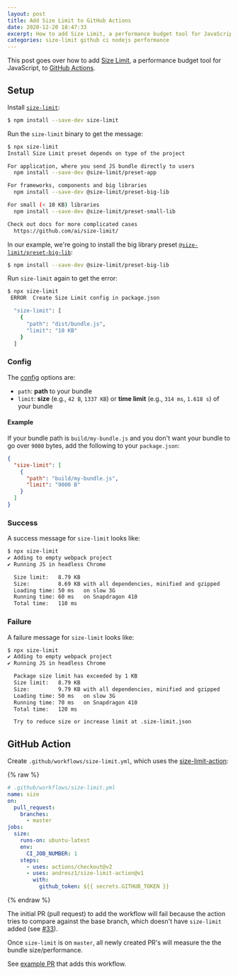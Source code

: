 ```yaml
---
layout: post
title: Add Size Limit to GitHub Actions
date: 2020-12-20 18:47:33
excerpt: How to add Size Limit, a performance budget tool for JavaScript, to GitHub Actions.
categories: size-limit github ci nodejs performance
---
```


<!--email_off-->

This post goes over how to add [Size Limit](https://github.com/ai/size-limit), a performance budget tool for JavaScript, to [GitHub Actions](https://github.com/features/actions).

## Setup

Install [`size-limit`](https://www.npmjs.com/package/size-limit):

```sh
$ npm install --save-dev size-limit
```

Run the `size-limit` binary to get the message:

```sh
$ npx size-limit
Install Size Limit preset depends on type of the project

For application, where you send JS bundle directly to users
  npm install --save-dev @size-limit/preset-app

For frameworks, components and big libraries
  npm install --save-dev @size-limit/preset-big-lib

For small (< 10 KB) libraries
  npm install --save-dev @size-limit/preset-small-lib

Check out docs for more complicated cases
  https://github.com/ai/size-limit/
```

In our example, we're going to install the big library preset [`@size-limit/preset-big-lib`](https://www.npmjs.com/package/@size-limit/preset-big-lib):

```sh
$ npm install --save-dev @size-limit/preset-big-lib
```

Run `size-limit` again to get the error:

```sh
$ npx size-limit
 ERROR  Create Size Limit config in package.json

  "size-limit": [
    {
      "path": "dist/bundle.js",
      "limit": "10 KB"
    }
  ]
```

### Config

The [config](https://github.com/ai/size-limit#config) options are:

- `path`: **path** to your bundle
- `limit`: **size** (e.g., `42 B`, `1337 KB`) or **time limit** (e.g., `314 ms`, `1.618 s`) of your bundle

#### Example

If your bundle path is `build/my-bundle.js` and you don't want your bundle to go over `9000` bytes, add the following to your `package.json`:

```json
{
  "size-limit": [
    {
      "path": "build/my-bundle.js",
      "limit": "9000 B"
    }
  ]
}
```

### Success

A success message for `size-limit` looks like:

```sh
$ npx size-limit
✔ Adding to empty webpack project
✔ Running JS in headless Chrome

  Size limit:   8.79 KB
  Size:         8.69 KB with all dependencies, minified and gzipped
  Loading time: 50 ms   on slow 3G
  Running time: 60 ms   on Snapdragon 410
  Total time:   110 ms
```

### Failure

A failure message for `size-limit` looks like:

```sh
$ npx size-limit
✔ Adding to empty webpack project
✔ Running JS in headless Chrome

  Package size limit has exceeded by 1 KB
  Size limit:   8.79 KB
  Size:         9.79 KB with all dependencies, minified and gzipped
  Loading time: 50 ms   on slow 3G
  Running time: 70 ms   on Snapdragon 410
  Total time:   120 ms

  Try to reduce size or increase limit at .size-limit.json
```

## GitHub Action

Create `.github/workflows/size-limit.yml`, which uses the [size-limit-action](https://github.com/marketplace/actions/size-limit-action):

{% raw %}

```yml
# .github/workflows/size-limit.yml
name: size
on:
  pull_request:
    branches:
      - master
jobs:
  size:
    runs-on: ubuntu-latest
    env:
      CI_JOB_NUMBER: 1
    steps:
      - uses: actions/checkout@v2
      - uses: andresz1/size-limit-action@v1
        with:
          github_token: ${{ secrets.GITHUB_TOKEN }}
```

{% endraw %}

The initial PR (pull request) to add the workflow will fail because the action tries to compare against the base branch, which doesn't have `size-limit` added (see [#33](https://github.com/andresz1/size-limit-action/issues/33)).

Once `size-limit` is on `master`, all newly created PR's will measure the the bundle size/performance.

See [example PR](https://github.com/remarkablemark/html-react-parser/pull/197) that adds this workflow.

<!--/email_off-->
